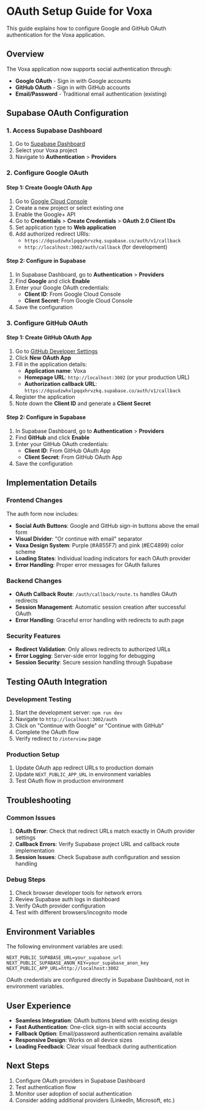 # OAuth Setup Guide for Voxa

This guide explains how to configure Google and GitHub OAuth authentication for the Voxa application.

## Overview

The Voxa application now supports social authentication through:
- **Google OAuth** - Sign in with Google accounts
- **GitHub OAuth** - Sign in with GitHub accounts
- **Email/Password** - Traditional email authentication (existing)

## Supabase OAuth Configuration

### 1. Access Supabase Dashboard

1. Go to [Supabase Dashboard](https://supabase.com/dashboard)
2. Select your Voxa project
3. Navigate to **Authentication** > **Providers**

### 2. Configure Google OAuth

#### Step 1: Create Google OAuth App
1. Go to [Google Cloud Console](https://console.cloud.google.com/)
2. Create a new project or select existing one
3. Enable the Google+ API
4. Go to **Credentials** > **Create Credentials** > **OAuth 2.0 Client IDs**
5. Set application type to **Web application**
6. Add authorized redirect URIs:
   - `https://dqsudzwhxlpqqxhrvzkq.supabase.co/auth/v1/callback`
   - `http://localhost:3002/auth/callback` (for development)

#### Step 2: Configure in Supabase
1. In Supabase Dashboard, go to **Authentication** > **Providers**
2. Find **Google** and click **Enable**
3. Enter your Google OAuth credentials:
   - **Client ID**: From Google Cloud Console
   - **Client Secret**: From Google Cloud Console
4. Save the configuration

### 3. Configure GitHub OAuth

#### Step 1: Create GitHub OAuth App
1. Go to [GitHub Developer Settings](https://github.com/settings/developers)
2. Click **New OAuth App**
3. Fill in the application details:
   - **Application name**: Voxa
   - **Homepage URL**: `http://localhost:3002` (or your production URL)
   - **Authorization callback URL**: `https://dqsudzwhxlpqqxhrvzkq.supabase.co/auth/v1/callback`
4. Register the application
5. Note down the **Client ID** and generate a **Client Secret**

#### Step 2: Configure in Supabase
1. In Supabase Dashboard, go to **Authentication** > **Providers**
2. Find **GitHub** and click **Enable**
3. Enter your GitHub OAuth credentials:
   - **Client ID**: From GitHub OAuth App
   - **Client Secret**: From GitHub OAuth App
4. Save the configuration

## Implementation Details

### Frontend Changes

The auth form now includes:
- **Social Auth Buttons**: Google and GitHub sign-in buttons above the email form
- **Visual Divider**: "Or continue with email" separator
- **Voxa Design System**: Purple (#A855F7) and pink (#EC4899) color scheme
- **Loading States**: Individual loading indicators for each OAuth provider
- **Error Handling**: Proper error messages for OAuth failures

### Backend Changes

- **OAuth Callback Route**: `/auth/callback/route.ts` handles OAuth redirects
- **Session Management**: Automatic session creation after successful OAuth
- **Error Handling**: Graceful error handling with redirects to auth page

### Security Features

- **Redirect Validation**: Only allows redirects to authorized URLs
- **Error Logging**: Server-side error logging for debugging
- **Session Security**: Secure session handling through Supabase

## Testing OAuth Integration

### Development Testing
1. Start the development server: `npm run dev`
2. Navigate to `http://localhost:3002/auth`
3. Click on "Continue with Google" or "Continue with GitHub"
4. Complete the OAuth flow
5. Verify redirect to `/interview` page

### Production Setup
1. Update OAuth app redirect URLs to production domain
2. Update `NEXT_PUBLIC_APP_URL` in environment variables
3. Test OAuth flow in production environment

## Troubleshooting

### Common Issues

1. **OAuth Error**: Check that redirect URLs match exactly in OAuth provider settings
2. **Callback Errors**: Verify Supabase project URL and callback route implementation
3. **Session Issues**: Check Supabase auth configuration and session handling

### Debug Steps

1. Check browser developer tools for network errors
2. Review Supabase auth logs in dashboard
3. Verify OAuth provider configuration
4. Test with different browsers/incognito mode

## Environment Variables

The following environment variables are used:
```env
NEXT_PUBLIC_SUPABASE_URL=your_supabase_url
NEXT_PUBLIC_SUPABASE_ANON_KEY=your_supabase_anon_key
NEXT_PUBLIC_APP_URL=http://localhost:3002
```

OAuth credentials are configured directly in Supabase Dashboard, not in environment variables.

## User Experience

- **Seamless Integration**: OAuth buttons blend with existing design
- **Fast Authentication**: One-click sign-in with social accounts
- **Fallback Option**: Email/password authentication remains available
- **Responsive Design**: Works on all device sizes
- **Loading Feedback**: Clear visual feedback during authentication

## Next Steps

1. Configure OAuth providers in Supabase Dashboard
2. Test authentication flow
3. Monitor user adoption of social authentication
4. Consider adding additional providers (LinkedIn, Microsoft, etc.)
